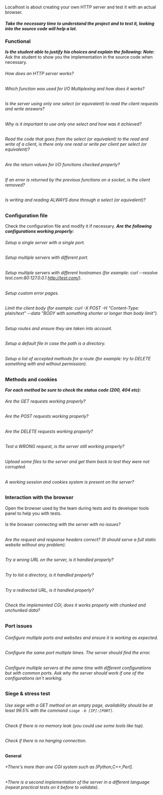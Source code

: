 Localhost is about creating your own HTTP server and test it with an actual browser.
##### Take the necessary time to understand the project and to test it, looking into the source code will help a lot.

### Functional

***Is the student able to justify his choices and explain the following:***
***Note:*** Ask the student to show you the implementation in the source code when necessary.
###### How does an HTTP server works?
###### Which function was used for I/O Multiplexing and how does it works?
###### Is the server using only one select (or equivalent) to read the client requests and write answers?
###### Why is it important to use only one select and how was it achieved?
###### Read the code that goes from the select (or equivalent) to the read and write of a client, is there only one read or write per client per select (or equivalent)?
###### Are the return values for I/O functions checked properly?
###### If an error is returned by the previous functions on a socket, is the client removed?
###### Is writing and reading ALWAYS done through a select (or equivalent)?

### Configuration file

Check the configuration file and modify it if necessary.
***Are the following configurations working properly:***
###### Setup a single server with a single port.
###### Setup multiple servers with different port.
###### Setup multiple servers with different hostnames (for example: curl --resolve test.com:80:127.0.0.1 http://test.com/).
###### Setup custom error pages.
###### Limit the client body (for example: curl -X POST -H "Content-Type: plain/text" --data "BODY with something shorter or longer than body limit").
###### Setup routes and ensure they are taken into account.
###### Setup a default file in case the path is a directory.
###### Setup a list of accepted methods for a route (for example: try to DELETE something with and without permission).

### Methods and cookies

***For each method be sure to check the status code (200, 404 etc):***
###### Are the GET requests working properly?
###### Are the POST requests working properly?
###### Are the DELETE requests working properly?
###### Test a WRONG request, is the server still working properly?
###### Upload some files to the server and get them back to test they were not corrupted.
###### A working session and cookies system is present on the server?

### Interaction with the browser

Open the browser used by the team during tests and its developer tools panel to help you with tests.
###### Is the browser connecting with the server with no issues?
###### Are the request and response headers correct? (It should serve a full static website without any problem).
###### Try a wrong URL on the server, is it handled properly?
###### Try to list a directory, is it handled properly?
###### Try a redirected URL, is it handled properly?
###### Check the implemented CGI, does it works properly with chunked and unchunked data?

### Port issues

###### Configure multiple ports and websites and ensure it is working as expected.
###### Configure the same port multiple times. The server should find the error.
###### Configure multiple servers at the same time with different configurations but with common ports. Ask why the server should work if one of the configurations isn't working.

### Siege & stress test

###### Use siege with a GET method on an empty page, availability should be at least 99.5% with the command `siege -b [IP]:[PORT]`.
###### Check if there is no memory leak (you could use some tools like top).
###### Check if there is no hanging connection.

#### General

###### +There's more than one CGI system such as [Python,C++,Perl].
###### +There is a second implementation of the server in a different language (repeat practical tests on it before to validate).
